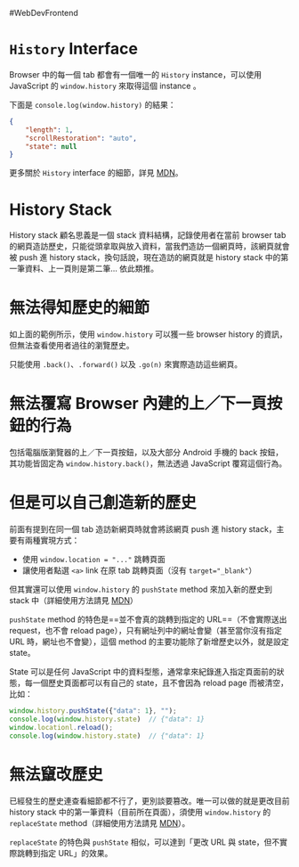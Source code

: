 #WebDevFrontend 

# `History` Interface

Browser 中的每一個 tab 都會有一個唯一的 `History` instance，可以使用 JavaScript 的 `window.history` 來取得這個 instance 。

下面是 `console.log(window.history)` 的結果：

```json
{
    "length": 1,
    "scrollRestoration": "auto",
    "state": null
}
```

更多關於 `History` interface 的細節，詳見 [MDN](https://developer.mozilla.org/en-US/docs/Web/API/History)。

# History Stack

History stack 顧名思義是一個 stack 資料結構，記錄使用者在當前 browser tab 的網頁造訪歷史，只能從頭拿取與放入資料，當我們造訪一個網頁時，該網頁就會被 push 進 history stack，換句話說，現在造訪的網頁就是 history stack 中的第一筆資料、上一頁則是第二筆… 依此類推。

# 無法得知歷史的細節

如上面的範例所示，使用 `window.history` 可以獲一些 browser history 的資訊，但無法查看使用者過往的瀏覽歷史。

只能使用 `.back()`、`.forward()` 以及 `.go(n)` 來實際造訪這些網頁。

# 無法覆寫 Browser 內建的上／下一頁按鈕的行為

包括電腦版瀏覽器的上／下一頁按鈕，以及大部分 Android 手機的 back 按鈕，其功能皆固定為 `window.history.back()`，無法透過 JavaScript 覆寫這個行為。

# 但是可以自己創造新的歷史

前面有提到在同一個 tab 造訪新網頁時就會將該網頁 push 進 history stack，主要有兩種實現方式：

- 使用 `window.location = "..."` 跳轉頁面
- 讓使用者點選 `<a>` link 在原 tab 跳轉頁面（沒有 `target="_blank"`）

但其實還可以使用 `window.history` 的 `pushState` method 來加入新的歷史到 stack 中（詳細使用方法請見 [MDN](https://developer.mozilla.org/en-US/docs/Web/API/History/pushState)）

`pushState` method 的特色是==並不會真的跳轉到指定的 URL==（不會實際送出 request，也不會 reload page），只有網址列中的網址會變（甚至當你沒有指定 URL 時，網址也不會變），這個 method 的主要功能除了新增歷史以外，就是設定 state。

State 可以是任何 JavaScript 中的資料型態，通常拿來紀錄進入指定頁面前的狀態，每一個歷史頁面都可以有自己的 state，且不會因為 reload page 而被清空，比如：

```JavaScript
window.history.pushState({"data": 1}, "");
console.log(window.history.state)  // {"data": 1}
window.locationl.reload();
console.log(window.history.state)  // {"data": 1}
```

# 無法竄改歷史

已經發生的歷史連查看細節都不行了，更別談要篡改。唯一可以做的就是更改目前 history stack 中的第一筆資料（目前所在頁面），須使用 `window.history` 的 `replaceState` method（詳細使用方法請見 [MDN](https://developer.mozilla.org/en-US/docs/Web/API/History/replaceState)）。

`replaceState` 的特色與 `pushState` 相似，可以達到「更改 URL 與 state，但不實際跳轉到指定 URL」的效果。
